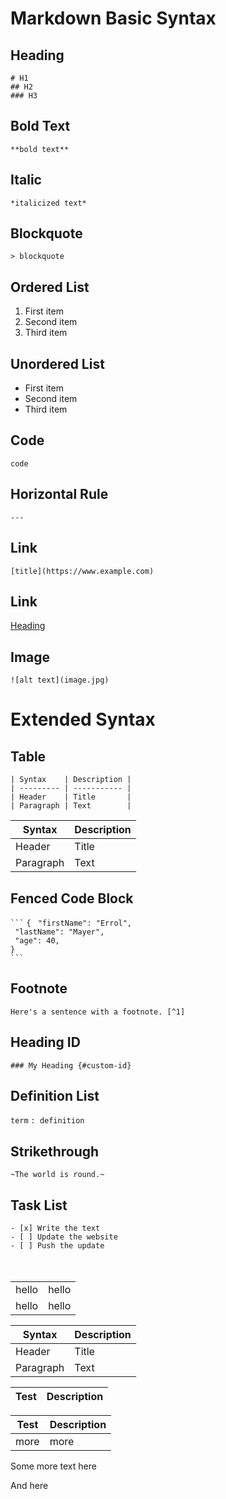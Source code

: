 # Markdown Basic Syntax
## Heading
` # H1 `<br />
` ## H2 `<br />
` ### H3 `<br />

## Bold Text
` **bold text** `

## Italic
` *italicized text* `

## Blockquote
` > blockquote `

## Ordered List
1. First item
2. Second item
3. Third item

## Unordered List
- First item
- Second item
- Third item

## Code
`code`

## Horizontal Rule
` --- `

## Link
` [title](https://www.example.com) `

## Link
[Heading](#Heading)

## Image
` ![alt text](image.jpg) `


# Extended Syntax

## Table
` | Syntax    | Description | ` <br>
` | --------- | ----------- | ` <br>
` | Header    | Title       | ` <br>
` | Paragraph | Text        | ` <br>

| Syntax    | Description |
| --------  | ----------- |
| Header    | Title       |
| Paragraph | Text        |

## Fenced Code Block
` ``` `
` { `
`  "firstName": "Errol", ` <br>
`  "lastName": "Mayer", ` <br>
`  "age": 40, ` <br>
` } ` <br>
` ``` `
 
 ## Footnote
 ` Here's a sentence with a footnote. [^1] `
 
 ## Heading ID
 ` ### My Heading {#custom-id} `
 
 ## Definition List
 ` term `
 ` : definition `
 
 ## Strikethrough
 ` ~The world is round.~ `
 
 ## Task List
` - [x] Write the text ` <br>
` - [ ] Update the website ` <br>
` - [ ] Push the update ` <br><br><br>

<table border="0"><tr border="0"><td border="0">hello</td><td>hello</td></tr><tr><td>hello</td><td>hello</td></tr></table>

| Syntax    | Description |
| --------  | ----------- |
| Header    | Title       |
| Paragraph | Text        |

| Test   |  Description |
| ------ | ------------ |

| Test   |  Description |
| ------ | ------------ |
| more   | more         |

Some more text here

And here
